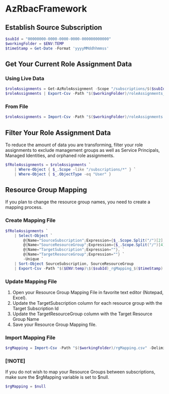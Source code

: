 # AzRbacFramework
 
## Establish Source Subscription

```powershell
$subId = "00000000-0000-0000-0000-000000000000"
$workingFolder = $ENV:TEMP
$timeStamp = Get-Date -Format 'yyyyMMddhhmmss'
```

## Get Your Current Role Assignment Data

### Using Live Data
```powershell
$roleAssignments = Get-AzRoleAssignment -Scope "/subscriptions/$($subId)"
$roleAssignments | Export-Csv -Path "$($workingFolder)/roleAssignments_$($timeStamp).csv" -Delimeter "," -NoTypeInformation -NoClobber
```

### From File
```powershell
$roleAssignments = Import-Csv -Path "$($workingFolder)/roleAssignments.csv" -Delimeter ","
```

## Filter Your Role Assignment Data
To reduce the amount of data you are transforming, filter your role assignments to exclude management groups as well as Service Principals, Managed Identities, and orphaned role assignments.

```powershell
$fRoleAssignments = $roleAssignments `
    | Where-Object { $_.Scope -like "/subscriptions/*" } `
    | Where-Object { $_.ObjectType -eq "User" }
```

## Resource Group Mapping

If you plan to change the resource group names, you need to create a mapping process.

### Create Mapping File

```powershell
$fRoleAssignments `
    | Select-Object `
        @{Name="SourceSubscription";Expression={$_.Scope.Split("/")[2].ToLower()}}, `
        @{Name="SourceResourceGroup";Expression={$_.Scope.Split("/")[4].ToLower()}}, `
        @{Name="TargetSubscription";Expression=""}, `
        @{Name="TargetResourceGroup";Expression=""} `
        -Unique `
    | Sort-Object SourceSubscription, SourceResourceGroup
    | Export-Csv -Path "$($ENV:temp)\$($subId)_rgMapping_$($timeStamp).csv" -Delimiter "," -NoTypeInformation -NoClobber
```

### Update Mapping File

1. Open your Resource Group Mapping File in favorite text editor (Notepad, Excel).
2. Update the TargetSubscription column for each resource group with the Target Subscription Id
3. Update the TargetResourceGroup column with the Target Resource Group Name
4. Save your Resource Group Mapping file.

### Import Mapping File

```powershell
$rgMapping = Import-Csv -Path "$($workingFolder)/rgMapping.csv" -Delimiter ","
```

### [!NOTE]
If you do not wish to map your Resource Groups between subscriptions, make sure the $rgMapping variable is set to $null.
```powershell
$rgMapping = $null
```